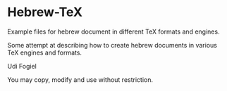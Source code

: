 # Hebrew-TeX
Example files for hebrew document in different TeX formats and engines. 

Some attempt at describing how to create hebrew documents in various TeX engines and formats. 

Udi Fogiel

You may copy, modify and use without restriction.
